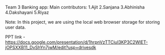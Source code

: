 Team 3 Banking app:
Main contributors:
1.Ajit 
2.Sanjana
3.Abhinisha
4.Dakshayani
5.Riyaz

Note:
In this project, we are using the local web browser storage for storing user data.

PPT link - https://docs.google.com/presentation/d/1hrpnVzTTCiuI3KP3C2WlET-jOPSXXB11_DvShYn7jwM/edit?usp=drivesdk
